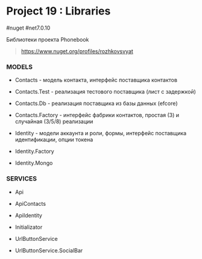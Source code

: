 # Project 19 : Libraries
#nuget #net7.0.10

Библиотеки проекта Phonebook

> https://www.nuget.org/profiles/rozhkovsvyat

### MODELS

* Contacts - модель контакта, интерфейс поставщика контактов

* Contacts.Test - реализация тестового поставщика (лист с задержкой)

* Contacts.Db - реализация поставщика из базы данных (efcore)
  
* Contacts.Factory - интерфейс фабрики контактов, простая (3) и случайная (3/5/8) реализации

* Identity - модели аккаунта и роли, формы, интерфейс поставщика идентификации, опции токена

* Identity.Factory

* Identity.Mongo

### SERVICES

* Api

* ApiContacts

* ApiIdentity

* Initializator

* UrlButtonService

* UrlButtonService.SocialBar
